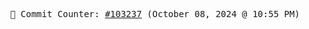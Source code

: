 <p align="center">
    <samp>
        📮 Commit Counter: <a href="https://github.com/Javascript-void0/Javascript-void0/commits/main">#103237</a> (October 08, 2024 @ 10:55 PM)
    </samp>
</p>